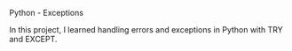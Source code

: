 Python - Exceptions

In this project, I learned handling errors and exceptions in Python with TRY and EXCEPT.
